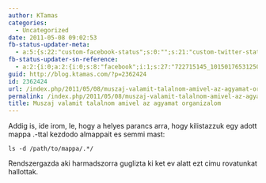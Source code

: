 ```yaml
---
author: KTamas
categories:
  - Uncategorized
date: 2011-05-08 09:02:53
fb-status-updater-meta:
  - a:5:{s:22:"custom-facebook-status";s:0:"";s:21:"custom-twitter-status";s:0:"";s:7:"fb-push";s:1:"1";s:7:"tw-push";s:1:"1";s:4:"push";s:1:"1";}
fb-status-updater-sn-reference:
  - a:2:{i:0;a:2:{i:0;s:8:"facebook";i:1;s:27:"722715145_10150176531250146";}i:1;a:2:{i:0;s:7:"twitter";i:1;s:17:"67130510761144321";}}
guid: http://blog.ktamas.com/?p=2362424
id: 2362424
url: /index.php/2011/05/08/muszaj-valamit-talalnom-amivel-az-agyamat-organizalom/
permalink: /index.php/2011/05/08/muszaj-valamit-talalnom-amivel-az-agyamat-organizalom/
title: Muszaj valamit talalnom amivel az agyamat organizalom
---
```


Addig is, ide irom, le, hogy a helyes parancs arra, hogy kilistazzuk egy adott mappa .-ttal kezdodo almappait es semmi mast:

`ls -d /path/to/mappa/.*/`

Rendszergazda aki harmadszorra guglizta ki ket ev alatt ezt cimu rovatunkat hallottak.
